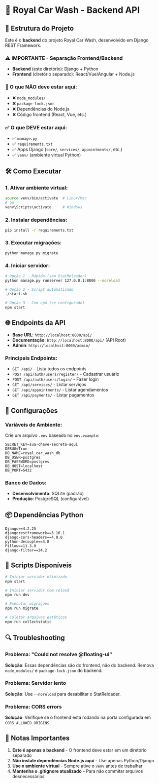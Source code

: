 # 🚀 Royal Car Wash - Backend API

## 📁 Estrutura do Projeto

Este é o **backend** do projeto Royal Car Wash, desenvolvido em Django REST Framework.

### ⚠️ **IMPORTANTE - Separação Frontend/Backend**

- **Backend** (este diretório): Django + Python
- **Frontend** (diretório separado): React/Vue/Angular + Node.js

### 🚫 **O que NÃO deve estar aqui:**
- ❌ `node_modules/`
- ❌ `package-lock.json`
- ❌ Dependências do Node.js
- ❌ Código frontend (React, Vue, etc.)

### ✅ **O que DEVE estar aqui:**
- ✅ `manage.py`
- ✅ `requirements.txt`
- ✅ Apps Django (`core/`, `services/`, `appointments/`, etc.)
- ✅ `venv/` (ambiente virtual Python)

## 🛠️ Como Executar

### 1. **Ativar ambiente virtual:**
```bash
source venv/bin/activate  # Linux/Mac
# ou
venv\Scripts\activate     # Windows
```

### 2. **Instalar dependências:**
```bash
pip install -r requirements.txt
```

### 3. **Executar migrações:**
```bash
python manage.py migrate
```

### 4. **Iniciar servidor:**
```bash
# Opção 1 - Rápido (sem StatReloader)
python manage.py runserver 127.0.0.1:8000 --noreload

# Opção 2 - Script automatizado
./start.sh

# Opção 3 - Com npm (se configurado)
npm start
```

## 🌐 Endpoints da API

- **Base URL**: `http://localhost:8000/api/`
- **Documentação**: `http://localhost:8000/api/` (API Root)
- **Admin**: `http://localhost:8000/admin/`

### Principais Endpoints:
- `GET /api/` - Lista todos os endpoints
- `POST /api/auth/users/register/` - Cadastrar usuário
- `POST /api/auth/users/login/` - Fazer login
- `GET /api/services/` - Listar serviços
- `GET /api/appointments/` - Listar agendamentos
- `GET /api/payments/` - Listar pagamentos

## 🔧 Configurações

### Variáveis de Ambiente:
Crie um arquivo `.env` baseado no `env.example`:

```env
SECRET_KEY=sua-chave-secreta-aqui
DEBUG=True
DB_NAME=royal_car_wash_db
DB_USER=postgres
DB_PASSWORD=postgres
DB_HOST=localhost
DB_PORT=5432
```

### Banco de Dados:
- **Desenvolvimento**: SQLite (padrão)
- **Produção**: PostgreSQL (configurável)

## 📦 Dependências Python

```
Django==4.2.25
djangorestframework==3.16.1
django-cors-headers==4.9.0
python-decouple==3.8
Pillow==11.3.0
django-filter==24.2
```

## 🚀 Scripts Disponíveis

```bash
# Iniciar servidor otimizado
npm start

# Iniciar servidor com reload
npm run dev

# Executar migrações
npm run migrate

# Coletar arquivos estáticos
npm run collectstatic
```

## 🔍 Troubleshooting

### Problema: "Could not resolve @floating-ui"
**Solução**: Essas dependências são do frontend, não do backend. Remova `node_modules/` e `package-lock.json` do backend.

### Problema: Servidor lento
**Solução**: Use `--noreload` para desabilitar o StatReloader.

### Problema: CORS errors
**Solução**: Verifique se o frontend está rodando na porta configurada em `CORS_ALLOWED_ORIGINS`.

## 📝 Notas Importantes

1. **Este é apenas o backend** - O frontend deve estar em um diretório separado
2. **Não instale dependências Node.js aqui** - Use apenas Python/Django
3. **Use o ambiente virtual** - Sempre ative o `venv` antes de trabalhar
4. **Mantenha o .gitignore atualizado** - Para não commitar arquivos desnecessários




